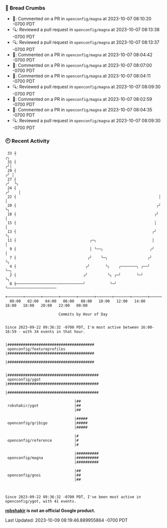 ### 🍞 Bread Crumbs

 * 💬: Commented on a PR in  `openconfig/magna` at 2023-10-07 08:10:20 -0700 PDT
 * 🔍: Reviewed a pull request in  `openconfig/magna` at 2023-10-07 08:13:38 -0700 PDT
 * 🔍: Reviewed a pull request in  `openconfig/magna` at 2023-10-07 08:13:37 -0700 PDT
 * 💬: Commented on a PR in  `openconfig/magna` at 2023-10-07 08:04:42 -0700 PDT
 * 💬: Commented on a PR in  `openconfig/magna` at 2023-10-07 08:07:00 -0700 PDT
 * 💬: Commented on a PR in  `openconfig/magna` at 2023-10-07 08:04:11 -0700 PDT
 * 🔍: Reviewed a pull request in  `openconfig/magna` at 2023-10-07 08:09:30 -0700 PDT
 * 💬: Commented on a PR in  `openconfig/magna` at 2023-10-07 08:02:59 -0700 PDT
 * 💬: Commented on a PR in  `openconfig/magna` at 2023-10-07 08:04:35 -0700 PDT
 * 🔍: Reviewed a pull request in  `openconfig/magna` at 2023-10-07 08:09:30 -0700 PDT

### 🕘 Recent Activity
```
 33 ┼                                                                    ╭╮
 31 ┤                                                                   ╭╯│
 29 ┤                                                                  ╭╯ │
 27 ┤                                                                 ╭╯  ╰╮
 24 ┤                                                                ╭╯    │
 22 ┤                                                                │     │
 20 ┤                                                               ╭╯     ╰╮
 18 ┤                                                              ╭╯       │
 15 ┤                                                              │        │
 13 ┤                                                             ╭╯        ╰╮
 11 ┤                                 ╭─╮                         │          │
  9 ┤                                 │ ╰──╮                     ╭╯          │
  7 ┤                                ╭╯    ╰─╮                  ╭╯           ╰╮
  4 ┤                               ╭╯       ╰╮    ╭───────╮ ╭──╯             ╰─╮
  2 ┤                              ╭╯         ╰╮ ╭─╯       ╰─╯                  ╰╮
  0 ┼──────────────────────────────╯           ╰─╯                               ╰──────────────────────
    +───────+───────+───────+───────+───────+───────+───────+───────+───────+───────+───────+───────+────
  00:00   02:00   04:00   06:00   08:00   10:00   12:00   14:00   16:00   18:00   20:00   22:00   00:00   

						Commits by Hour of Day


Since 2023-09-22 09:36:32 -0700 PDT, I'm most active between 16:00-16:59 - with 34 events in that hour.

```



```
                               |#######################################
 openconfig/featureprofiles    |#######################################
                               |#######################################

                               |#########################################
 openconfig/ygot               |#########################################
                               |#########################################

                               |##
 robshakir/ygot                |##
                               |##

                               |#####
 openconfig/gribigo            |#####
                               |#####

                               |#
 openconfig/reference          |#
                               |#

                               |##########
 openconfig/magna              |##########
                               |##########

                               |##
 openconfig/gnoi               |##
                               |##



Since 2023-09-22 09:36:32 -0700 PDT, I've been most active in openconfig/ygot, with 41 events.

```
**[robshakir](mailto:robjs@google.com) is not an official Google product.**  


Last Updated: 2023-10-09 08:19:46.889955864 -0700 PDT
